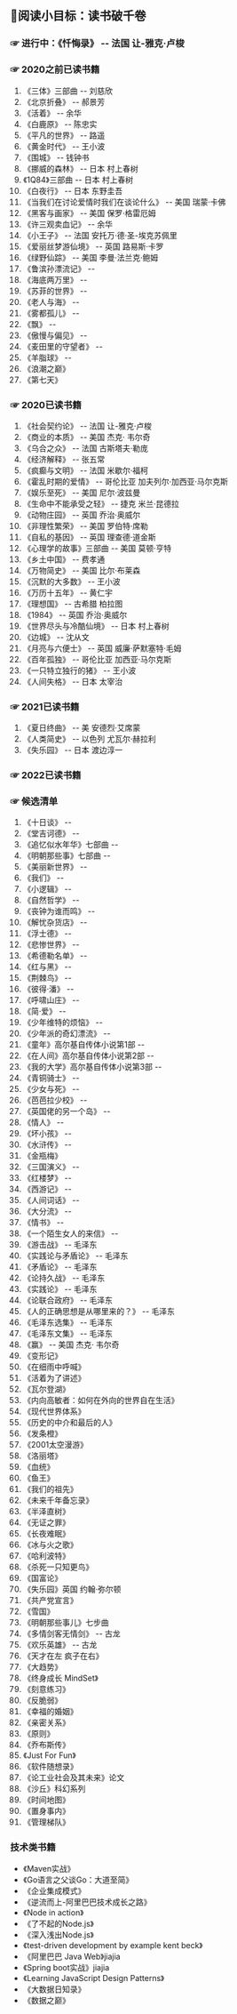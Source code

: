 
## 🍖阅读小目标：读书破千卷

### ☞ 进行中：《忏悔录》 -- 法国 让-雅克·卢梭

### ☞ 2020之前已读书籍

1. 《三体》三部曲 -- 刘慈欣
2. 《北京折叠》 -- 郝景芳
3. 《活着》 -- 余华
4. 《白鹿原》 -- 陈忠实
5. 《平凡的世界》 -- 路遥
6. 《黄金时代》 -- 王小波
7. 《围城》 -- 钱钟书
8. 《挪威的森林》 -- 日本 村上春树
9. 《1Q84》三部曲 -- 日本 村上春树
10. 《白夜行》 -- 日本 东野圭吾
11. 《当我们在讨论爱情时我们在谈论什么》 -- 美国 瑞蒙·卡佛
12. 《黑客与画家》 -- 美国 保罗·格雷厄姆
13. 《许三观卖血记》 -- 余华
14. 《小王子》 -- 法国 安托万·德·圣-埃克苏佩里
15. 《爱丽丝梦游仙境》 -- 英国 路易斯·卡罗
16. 《绿野仙踪》 -- 美国 李曼·法兰克·鲍姆
17. 《鲁滨孙漂流记》 -- 
18. 《海底两万里》 -- 
19. 《苏菲的世界》 -- 
20. 《老人与海》 -- 
21. 《雾都孤儿》 -- 
22. 《飘》 -- 
23. 《傲慢与偏见》 -- 
24. 《麦田里的守望者》 -- 
25. 《羊脂球》 -- 
26. 《浪潮之巅》
27. 《第七天》


### ☞ 2020已读书籍

1. 《社会契约论》 -- 法国 让-雅克·卢梭
2. 《商业的本质》 -- 美国 杰克· 韦尔奇
3. 《乌合之众》 -- 法国 古斯塔夫·勒庞
4. 《经济解释》 -- 张五常
5. 《疯癫与文明》 -- 法国 米歇尔·福柯
6. 《霍乱时期的爱情》 -- 哥伦比亚 加夫列尔·加西亚·马尔克斯
7. 《娱乐至死》 -- 美国 尼尔·波兹曼
8. 《生命中不能承受之轻》 -- 捷克 米兰·昆德拉
9. 《动物庄园》 -- 英国 乔治·奥威尔
10. 《非理性繁荣》 -- 美国 罗伯特·席勒
11. 《自私的基因》 -- 英国 理查德·道金斯
12. 《心理学的故事》三部曲 -- 美国 莫顿·亨特
13. 《乡土中国》 -- 费孝通
14. 《万物简史》 -- 美国 比尔·布莱森
15. 《沉默的大多数》 -- 王小波
16. 《万历十五年》 -- 黄仁宇
17. 《理想国》 -- 古希腊 柏拉图
18. 《1984》 -- 英国 乔治·奥威尔
19. 《世界尽头与冷酷仙境》 -- 日本 村上春树
20. 《边城》 -- 沈从文
21. 《月亮与六便士》 -- 英国 威廉·萨默塞特·毛姆
22. 《百年孤独》 -- 哥伦比亚 加西亚·马尔克斯
23. 《一只特立独行的猪》 -- 王小波
24. 《人间失格》 -- 日本 太宰治


### ☞ 2021已读书籍

1. 《夏日终曲》 -- 美 安德烈·艾席蒙
2. 《人类简史》 -- 以色列 尤瓦尔·赫拉利
3. 《失乐园》 -- 日本 渡边淳一


### ☞ 2022已读书籍


### ☞ 候选清单

1. 《十日谈》 -- 
2. 《堂吉诃德》 -- 
3. 《追忆似水年华》七部曲 -- 
4. 《明朝那些事》七部曲 -- 
5.  《美丽新世界》 -- 
6.  《我们》 -- 
7.  《小逻辑》 -- 
8.  《自然哲学》 -- 
9.  《丧钟为谁而鸣》 -- 
10. 《解忧杂货店》 -- 
11. 《浮士德》 -- 
12. 《悲惨世界》 -- 
13. 《希德勒名单》 -- 
14. 《红与黑》 -- 
15. 《荆棘鸟》 -- 
16. 《彼得·潘》 -- 
17. 《呼啸山庄》 -- 
18. 《简·爱》 -- 
19. 《少年维特的烦恼》 -- 
20. 《少年派的奇幻漂流》 -- 
21. 《童年》高尔基自传体小说第1部 -- 
22. 《在人间》高尔基自传体小说第2部 -- 
23. 《我的大学》高尔基自传体小说第3部 -- 
24. 《青铜骑士》 -- 
25. 《少女与死》 -- 
26. 《芭芭拉少校》 -- 
27. 《英国佬的另一个岛》 -- 
28. 《情人》 -- 
29. 《坏小孩》 -- 
30. 《水浒传》 -- 
31. 《金瓶梅》
32. 《三国演义》 -- 
33. 《红楼梦》 -- 
34. 《西游记》 -- 
35. 《人间词话》 -- 
36. 《大分流》 -- 
37. 《情书》 -- 
38. 《一个陌生女人的来信》 -- 
39. 《游击战》 -- 毛泽东
40. 《实践论与矛盾论》 -- 毛泽东
41. 《矛盾论》 -- 毛泽东
42. 《论持久战》 -- 毛泽东
43. 《实践论》 -- 毛泽东
44. 《论联合政府》 -- 毛泽东
45. 《人的正确思想是从哪里来的？》 -- 毛泽东
46. 《毛泽东选集》 -- 毛泽东
47. 《毛泽东文集》 -- 毛泽东
48. 《赢》 -- 美国 杰克· 韦尔奇
49. 《变形记》
50. 《在细雨中呼喊》
51. 《活着为了讲述》
52. 《瓦尔登湖》
53. 《内向高敏者：如何在外向的世界自在生活》
54. 《现代世界体系》
55. 《历史的中介和最后的人》
56. 《发条橙》
57. 《2001太空漫游》
58. 《洛丽塔》
59. 《血统》
60. 《鱼王》
61. 《我们的祖先》
62. 《未来千年备忘录》
63. 《半泽直树》
64. 《无证之罪》
65. 《长夜难眠》
66. 《冰与火之歌》
67. 《哈利波特》
68. 《杀死一只知更鸟》
69. 《国富论》
70. 《失乐园》英国 约翰·弥尔顿
71. 《共产党宣言》
72. 《雪国》
73. 《明朝那些事儿》七步曲
74. 《多情剑客无情剑》 -- 古龙
75. 《欢乐英雄》 -- 古龙
76. 《天才在左 疯子在右》
77. 《大趋势》
78. 《终身成长 MindSet》
79. 《刻意练习》
80. 《反脆弱》
81. 《幸福的婚姻》
82. 《亲密关系》
83. 《原则》
84. 《乔布斯传》
85. 《Just For Fun》
86. 《软件随想录》
87. 《论工业社会及其未来》论文
88. 《沙丘》科幻系列
89. 《时间地图》
90. 《置身事内》
91. 《管理梯队》


### 技术类书籍

- 《Maven实战》
- 《Go语言之父谈Go：大道至简》
- 《企业集成模式》
- 《逆流而上-阿里巴巴技术成长之路》
- 《Node in action》
- 《了不起的Node.js》
- 《深入浅出Node.js》
- 《test-driven development by example kent beck》
- 《阿里巴巴 Java Web》jiajia
- 《Spring boot实战》jiajia
- 《Learning JavaScript Design Patterns》
- 《大数据日知录》
- 《数据之巅》
